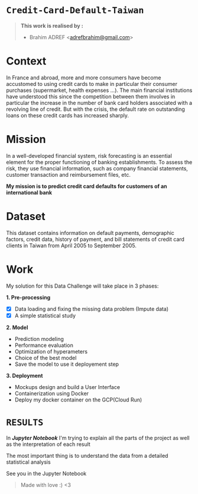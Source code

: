 # `Credit-Card-Default-Taiwan`

> **This work is realised by :**
> - Brahim ADREF <<adrefbrahim@gmail.com>>

# Context 
In France and abroad, more and more consumers have become accustomed to using credit cards to make in particular their consumer purchases (supermarket, health expenses ...). 
The main financial institutions have understood this since the competition between them involves in particular the increase in the number of bank card holders associated 
with a revolving line of credit. But with the crisis, the default rate on outstanding loans on these credit cards has increased sharply.

# Mission 
In a well-developed financial system, risk forecasting is an essential element for the proper functioning of banking establishments. 
To assess the risk, they use financial information, such as company financial statements, customer transaction and reimbursement files, etc.

**My mission is to predict credit card defaults for customers of an international bank** 

# Dataset 

This dataset contains information on default payments, demographic factors, credit data, history of payment, and bill statements of credit card clients in Taiwan from April 2005 to September 2005.

# Work 

My solution for this Data Challenge will take place in 3 phases:

**1. Pre-processing**

  *  [x] Data loading and fixing the missing data problem (Impute data)
  *  [x] A simple statistical study

**2. Model**

  * Prediction modeling
  * Performance evaluation
  * Optimization of hyperameters
  * Choice of the best model
  * Save the model to use it deployement step

**3. Deployment**

  * Mockups design and build a User Interface
  * Containerization using Docker
  * Deploy my docker container on the GCP(Cloud Run)
  
# `RESULTS`

In ***Jupyter Notebook*** I'm trying to explain all the parts of the project as well as the interpretation of each result

The most important thing is to understand the data from a detailed statistical analysis

See you in the Jupyter Notebook

> Made with love :) <3
